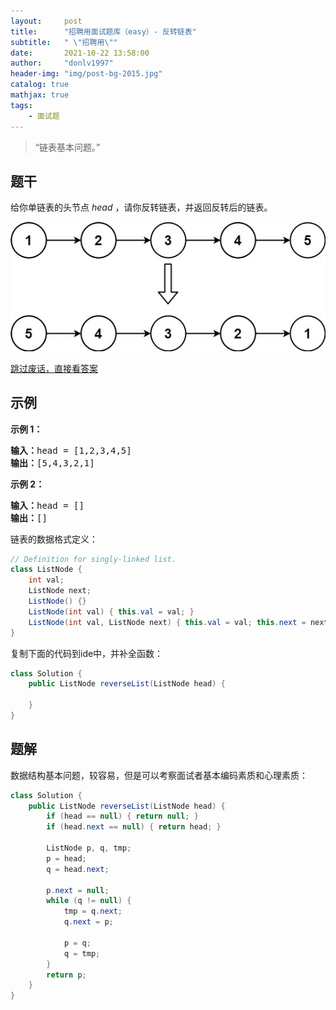 ```yaml
---
layout:     post
title:      "招聘用面试题库（easy）- 反转链表"
subtitle:   " \"招聘用\""
date:       2021-10-22 13:58:00
author:     "donlv1997"
header-img: "img/post-bg-2015.jpg"
catalog: true
mathjax: true
tags:
    - 面试题
---
```


> “链表基本问题。”

## 题干

给你单链表的头节点 $head$ ，请你反转链表，并返回反转后的链表。

![alt 属性文本](/img/2021/rev1ex1.jpg)

[跳过废话，直接看答案 ](#build)

## 示例

<p style="margin: 0 0 1em 0"><strong>示例 1：</strong></p>

<pre>
<strong>输入：</strong>head = [1,2,3,4,5]
<strong>输出：</strong>[5,4,3,2,1]
</pre>

<p style="margin: 0 0 1em 0"><strong>示例 2：</strong></p>

<pre>
<strong>输入：</strong>head = []
<strong>输出：</strong>[]
</pre>

链表的数据格式定义：

```java
// Definition for singly-linked list.  
class ListNode {  
    int val;  
    ListNode next;  
    ListNode() {}  
    ListNode(int val) { this.val = val; }  
    ListNode(int val, ListNode next) { this.val = val; this.next = next; }  
}  
```

复制下面的代码到ide中，并补全函数：

```java
class Solution {
    public ListNode reverseList(ListNode head) {

    }
}
```
<p id = "build"></p>

## 题解

数据结构基本问题，较容易，但是可以考察面试者基本编码素质和心理素质：

```java
class Solution {
    public ListNode reverseList(ListNode head) {
        if (head == null) { return null; }
        if (head.next == null) { return head; }

        ListNode p, q, tmp;
        p = head;
        q = head.next;

        p.next = null;
        while (q != null) {
            tmp = q.next;
            q.next = p;

            p = q;
            q = tmp;
        }
        return p;
    }
}
```